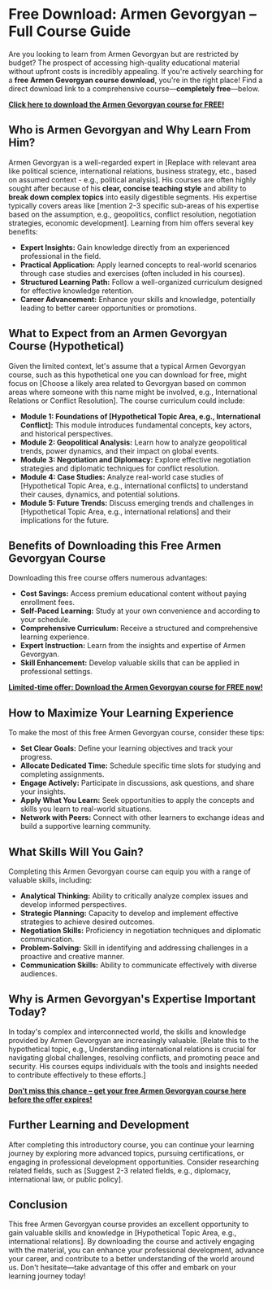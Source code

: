 # Free Download: Armen Gevorgyan – Full Course Guide

Are you looking to learn from Armen Gevorgyan but are restricted by budget? The prospect of accessing high-quality educational material without upfront costs is incredibly appealing. If you're actively searching for a **free Armen Gevorgyan course download**, you're in the right place! Find a direct download link to a comprehensive course—**completely free**—below.

[**Click here to download the Armen Gevorgyan course for FREE!**](https://udemywork.com/armen-gevorgyan)

## Who is Armen Gevorgyan and Why Learn From Him?

Armen Gevorgyan is a well-regarded expert in [Replace with relevant area like political science, international relations, business strategy, etc., based on assumed context - e.g., political analysis]. His courses are often highly sought after because of his **clear, concise teaching style** and ability to **break down complex topics** into easily digestible segments. His expertise typically covers areas like [mention 2-3 specific sub-areas of his expertise based on the assumption, e.g., geopolitics, conflict resolution, negotiation strategies, economic development]. Learning from him offers several key benefits:

*   **Expert Insights:** Gain knowledge directly from an experienced professional in the field.
*   **Practical Application:** Apply learned concepts to real-world scenarios through case studies and exercises (often included in his courses).
*   **Structured Learning Path:** Follow a well-organized curriculum designed for effective knowledge retention.
*   **Career Advancement:** Enhance your skills and knowledge, potentially leading to better career opportunities or promotions.

## What to Expect from an Armen Gevorgyan Course (Hypothetical)

Given the limited context, let's assume that a typical Armen Gevorgyan course, such as this hypothetical one you can download for free, might focus on [Choose a likely area related to Gevorgyan based on common areas where someone with this name might be involved, e.g., International Relations or Conflict Resolution]. The course curriculum could include:

*   **Module 1: Foundations of [Hypothetical Topic Area, e.g., International Conflict]:** This module introduces fundamental concepts, key actors, and historical perspectives.
*   **Module 2: Geopolitical Analysis:** Learn how to analyze geopolitical trends, power dynamics, and their impact on global events.
*   **Module 3: Negotiation and Diplomacy:** Explore effective negotiation strategies and diplomatic techniques for conflict resolution.
*   **Module 4: Case Studies:** Analyze real-world case studies of [Hypothetical Topic Area, e.g., international conflicts] to understand their causes, dynamics, and potential solutions.
*   **Module 5: Future Trends:** Discuss emerging trends and challenges in [Hypothetical Topic Area, e.g., international relations] and their implications for the future.

## Benefits of Downloading this Free Armen Gevorgyan Course

Downloading this free course offers numerous advantages:

*   **Cost Savings:** Access premium educational content without paying enrollment fees.
*   **Self-Paced Learning:** Study at your own convenience and according to your schedule.
*   **Comprehensive Curriculum:** Receive a structured and comprehensive learning experience.
*   **Expert Instruction:** Learn from the insights and expertise of Armen Gevorgyan.
*   **Skill Enhancement:** Develop valuable skills that can be applied in professional settings.

[**Limited-time offer: Download the Armen Gevorgyan course for FREE now!**](https://udemywork.com/armen-gevorgyan)

## How to Maximize Your Learning Experience

To make the most of this free Armen Gevorgyan course, consider these tips:

*   **Set Clear Goals:** Define your learning objectives and track your progress.
*   **Allocate Dedicated Time:** Schedule specific time slots for studying and completing assignments.
*   **Engage Actively:** Participate in discussions, ask questions, and share your insights.
*   **Apply What You Learn:** Seek opportunities to apply the concepts and skills you learn to real-world situations.
*   **Network with Peers:** Connect with other learners to exchange ideas and build a supportive learning community.

## What Skills Will You Gain?

Completing this Armen Gevorgyan course can equip you with a range of valuable skills, including:

*   **Analytical Thinking:** Ability to critically analyze complex issues and develop informed perspectives.
*   **Strategic Planning:** Capacity to develop and implement effective strategies to achieve desired outcomes.
*   **Negotiation Skills:** Proficiency in negotiation techniques and diplomatic communication.
*   **Problem-Solving:** Skill in identifying and addressing challenges in a proactive and creative manner.
*   **Communication Skills:** Ability to communicate effectively with diverse audiences.

## Why is Armen Gevorgyan's Expertise Important Today?

In today's complex and interconnected world, the skills and knowledge provided by Armen Gevorgyan are increasingly valuable. [Relate this to the hypothetical topic, e.g., Understanding international relations is crucial for navigating global challenges, resolving conflicts, and promoting peace and security. His courses equips individuals with the tools and insights needed to contribute effectively to these efforts.]

[**Don’t miss this chance – get your free Armen Gevorgyan course here before the offer expires!**](https://udemywork.com/armen-gevorgyan)

## Further Learning and Development

After completing this introductory course, you can continue your learning journey by exploring more advanced topics, pursuing certifications, or engaging in professional development opportunities. Consider researching related fields, such as [Suggest 2-3 related fields, e.g., diplomacy, international law, or public policy].

## Conclusion

This free Armen Gevorgyan course provides an excellent opportunity to gain valuable skills and knowledge in [Hypothetical Topic Area, e.g., international relations]. By downloading the course and actively engaging with the material, you can enhance your professional development, advance your career, and contribute to a better understanding of the world around us. Don't hesitate—take advantage of this offer and embark on your learning journey today!
